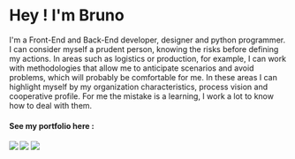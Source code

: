 <h1>Hey ! I'm Bruno</h1>

<p>
I'm a Front-End and Back-End developer, designer and python
programmer. I can consider myself a prudent person, knowing the
risks before defining my actions. In areas such as logistics or
production, for example, I can work with methodologies that allow
me to anticipate scenarios and avoid problems, which will probably
be comfortable for me. In these areas I can highlight myself by my
organization characteristics, process vision and cooperative
profile. For me the mistake is a learning, I work a lot to know
how to deal with them.
</p>

<h4>See my portfolio here : <a href="https://myportifolio-bybrunocosta.surge.sh/"></a><h4>

<div> 
  <a href="https://instagram.com/brunodepaula2003"><img src="https://img.shields.io/badge/-Instagram-%23E4405F?style=for-the-badge&logo=instagram&logoColor=white" target="_blank"></a>
  <a href = "mailto:bruno.p.costa.2003@gmail.com"><img src="https://img.shields.io/badge/Gmail-D14836?style=for-the-badge&logo=gmail&logoColor=white" target="_blank"></a>
  <a href="https://www.linkedin.com/in/bruno-costa-3238161b5/"><img src="https://img.shields.io/badge/-LinkedIn-%230077B5?style=for-the-badge&logo=linkedin&logoColor=white" target="_blank"></a> 
</div>
